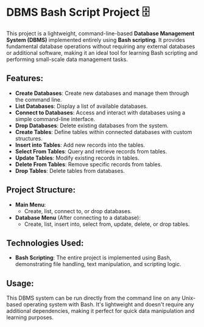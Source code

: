 # DBMS Bash Script Project 🗄️

This project is a lightweight, command-line-based **Database Management System (DBMS)** implemented entirely using **Bash scripting**. It provides fundamental database operations without requiring any external databases or additional software, making it an ideal tool for learning Bash scripting and performing small-scale data management tasks.

## Features:
- **Create Databases**: Create new databases and manage them through the command line.
- **List Databases**: Display a list of available databases.
- **Connect to Databases**: Access and interact with databases using a simple command-line interface.
- **Drop Databases**: Delete existing databases from the system.
- **Create Tables**: Define tables within connected databases with custom structures.
- **Insert into Tables**: Add new records into the tables.
- **Select From Tables**: Query and retrieve records from tables.
- **Update Tables**: Modify existing records in tables.
- **Delete From Tables**: Remove specific records from tables.
- **Drop Tables**: Delete tables from databases.

## Project Structure:
- **Main Menu**:
  - Create, list, connect to, or drop databases.
- **Database Menu** (After connecting to a database):
  - Create, list, insert into, select from, update, delete, or drop tables.

## Technologies Used:
- **Bash Scripting**: The entire project is implemented using Bash, demonstrating file handling, text manipulation, and scripting logic.

## Usage:
This DBMS system can be run directly from the command line on any Unix-based operating system with Bash. It's lightweight and doesn't require any additional dependencies, making it perfect for quick data manipulation and learning purposes.

